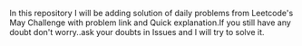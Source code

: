 In this repository I will be adding solution of daily problems from Leetcode's May Challenge with problem link and Quick explanation.If you still have any doubt don't worry..ask your doubts in Issues and I will try to solve it.
